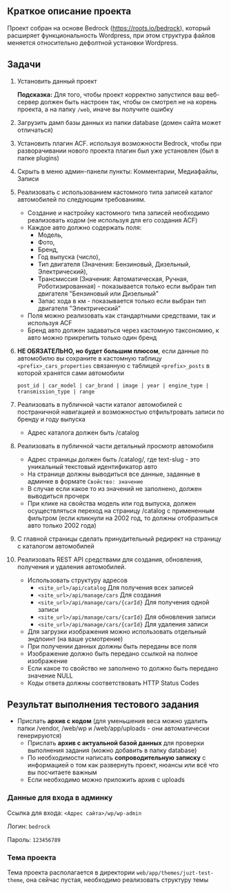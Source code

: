 ## Краткое описание проекта

Проект собран на основе Bedrock (https://roots.io/bedrock), который расширяет функциональность Wordpress,
при этом структура файлов меняется относительно дефолтной установки Wordpress.

## Задачи

1. Установить данный проект

    **Подсказка:** Для того, чтобы проект корректно запустился ваш веб-сервер должен быть настроен так, чтобы он смотрел не на корень проекта, а на папку `/web`, иначе вы получите ошибку
    

2. Загрузить дамп базы данных из папки database (домен сайта может отличаться)


3. Установить плагин ACF. используя возможности Bedrock, чтобы при разворачивании нового проекта плагин был уже
   установлен (был в папке plugins)


6. Скрыть в меню админ-панели пункты: Комментарии, Медиафайлы, Записи


5. Реализовать с использованием кастомного типа записей каталог автомобилей по следующим требованиям. 
    - Создание и настройку кастомного типа записей необходимо реализовать кодом (не используя для его создания ACF)
    - Каждое авто должно содержать поля:
        - Модель,
        - Фото,
        - Бренд,
        - Год выпуска (число),
        - Тип двигателя (Значения: Бензиновый, Дизельный, Электрический),
        - Трансмиссия (Значения: Автоматическая, Ручная, Роботизированная) - показывается только если выбран тип
          двигателя "Бензиновый или Дизельный"
        - Запас хода в км - показывается только если выбран тип двигателя "Электрический"
    - Поля можно реализовать как стандартными средствами, так и используя ACF
    - Бренд авто должен задаваться через кастомную таксономию, к авто можно прикрепить только один бренд


8. **НЕ ОБЯЗАТЕЛЬНО, но будет большим плюсом**, если данные по автомобилю вы сохраните в кастомную
   таблицу `<prefix>_cars_properties` связанную с таблицей `<prefix>_posts` в которой хранятся сами автомобили

    ```
    post_id | car_model | car_brand | image | year | engine_type | transmission_type | range
   ``` 


9. Реализовать в публичной части каталог автомобилей с постраничной навигацией и возможностью отфильтровать записи по
   бренду и году выпуска
    - Адрес каталога должен быть /catalog


10. Реализовать в публичной части детальный просмотр автомобиля

    - Адрес страницы должен быть /catalog/<text-slug>, где text-slug - это уникальный текстовый идентификатор авто
    - На странице должны выводиться все данные, заданные в админке в формате `Свойство: значение`
    - В случае если какое то из значений не заполнено, должен выводиться прочерк
    - При клике на свойства модель или год выпуска, должен осуществляться переход на страницу /catalog с примененным
      фильтром (если кликнули на 2002 год, то должны отобразиться авто только 2002 года)


11. С главной страницы сделать принудительный редирект на страницу с каталогом автомобилей


12. Реализовать REST API средствами для создания, обновления, получения и удаления автомобилей.

    - Использовать структуру адресов
        - `<site_url>/api/catalog` Для получения всех записей
        - `<site_url>/api/manage/cars` Для создания
        - `<site_url>/api/manage/cars/{carId}` Для получения одной записи
        - `<site_url>/api/manage/cars/{carId}` Для обновления записи
        - `<site_url>/api/manage/cars/{carId}` Для удаления записи
    - Для загрузки изображения можно использовать отдельный эндпоинт (на ваше усмотрение)
    - При получении данных должны быть переданы все поля
    - Изображение должно быть передано ссылкой на полное изображение
    - Если какое то свойство не заполнено то должно быть передано значение NULL
    - Коды ответа должны соответствовать HTTP Status Codes

## Результат выполнения тестового задания

- Прислать **архив с кодом** (для уменьшения веса можно удалить папки /vendor, /web/wp и /web/app/uploads - они
  автоматически генерируются)
  - Прислать **архив с актуальной базой данных** для проверки выполнения задания (можно добавить в папку database)
  - По необходимости написать **сопроводительную записку** с информацией о том как развернуть проект, нюансы или всё что
    вы посчитаете важным
  - Если необходимо можно приложить архив с uploads

### Данные для входа в админку

Ссылка для входа: `<Адрес сайта>/wp/wp-admin`

Логин: `bedrock`

Пароль: `123456789`

### Тема проекта

Тема проекта располагается в директории `web/app/themes/juzt-test-theme`, она сейчас пустая, необходимо реализовать
структуру темы


